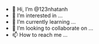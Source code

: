 - 👋 Hi, I’m @123nhatanh
- 👀 I’m interested in ...
- 🌱 I’m currently learning ...
- 💞️ I’m looking to collaborate on ...
- 📫 How to reach me ...

<!---
123nhatanh/123nhatanh is a ✨ special ✨ repository because its `README.md` (this file) appears on your GitHub profile.
You can click the Preview link to take a look at your changes.
--->
